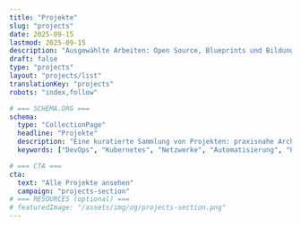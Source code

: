 ```yaml
---
title: "Projekte"
slug: "projects"
date: 2025-09-15
lastmod: 2025-09-15
description: "Ausgewählte Arbeiten: Open Source, Blueprints und Bildungsprojekte."
draft: false
type: "projects"
layout: "projects/list"
translationKey: "projects"
robots: "index,follow"

# === SCHEMA.ORG ===
schema:
  type: "CollectionPage"
  headline: "Projekte"
  description: "Eine kuratierte Sammlung von Projekten: praxisnahe Architekturen, Open-Source-Tools und wiederverwendbare Blueprints."
  keywords: ["DevOps", "Kubernetes", "Netzwerke", "Automatisierung", "Projekte"]

# === CTA ===
cta:
  text: "Alle Projekte ansehen"
  campaign: "projects-section"
# === RESOURCES (optional) ===
# featuredImage: "/assets/img/og/projects-section.png"
---
```

